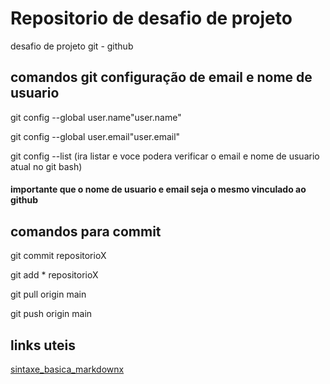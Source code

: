 # Repositorio de desafio de projeto
desafio de projeto git - github

## comandos git configuração de email e nome de usuario

git config --global user.name"user.name"

git config --global user.email"user.email"

git config --list (ira listar e voce podera verificar o email e nome de usuario atual no git bash)

#### importante que o nome de usuario e email seja o mesmo vinculado ao github 

## comandos para commit

git commit repositorioX

git add * repositorioX

git pull origin main 

git push origin main 

## links uteis 

[sintaxe_basica_markdownx](https://www.markdownguide.org/basic-syntax/)
